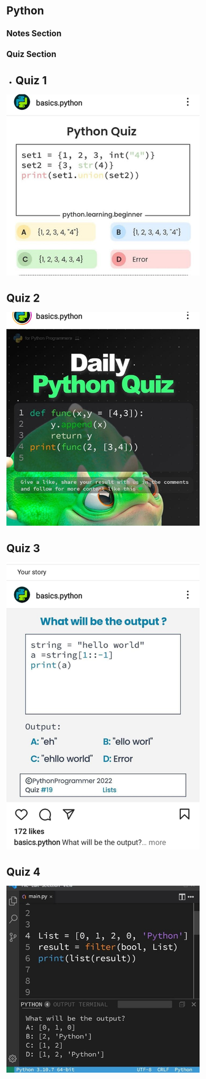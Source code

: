 # Python

## Notes Section

## Quiz Section

- # Quiz 1
![Quiz 1](https://github.com/fahadraisfahad/Notes/blob/main/Programming/Python/Quiz.jpeg)

# Quiz 2
![Quiz 2](https://github.com/fahadraisfahad/Notes/blob/main/Programming/Python/WhatsApp%20Image%202023-05-07%20at%205.40.38%20PM.jpeg)

# Quiz 3
![Quiz 3](https://github.com/fahadraisfahad/Notes/blob/main/Programming/Python/WhatsApp%20Image%202023-05-10%20at%203.45.48%20PM.jpeg)

# Quiz 4
![Quiz 4](https://github.com/fahadraisfahad/Notes/blob/main/Programming/Python/WhatsApp%20Image%202023-05-18%20at%209.22.20%20PM.jpeg)

